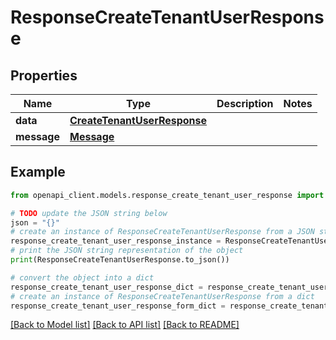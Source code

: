 # ResponseCreateTenantUserResponse


## Properties

Name | Type | Description | Notes
------------ | ------------- | ------------- | -------------
**data** | [**CreateTenantUserResponse**](CreateTenantUserResponse.md) |  | 
**message** | [**Message**](Message.md) |  | 

## Example

```python
from openapi_client.models.response_create_tenant_user_response import ResponseCreateTenantUserResponse

# TODO update the JSON string below
json = "{}"
# create an instance of ResponseCreateTenantUserResponse from a JSON string
response_create_tenant_user_response_instance = ResponseCreateTenantUserResponse.from_json(json)
# print the JSON string representation of the object
print(ResponseCreateTenantUserResponse.to_json())

# convert the object into a dict
response_create_tenant_user_response_dict = response_create_tenant_user_response_instance.to_dict()
# create an instance of ResponseCreateTenantUserResponse from a dict
response_create_tenant_user_response_form_dict = response_create_tenant_user_response.from_dict(response_create_tenant_user_response_dict)
```
[[Back to Model list]](../README.md#documentation-for-models) [[Back to API list]](../README.md#documentation-for-api-endpoints) [[Back to README]](../README.md)


